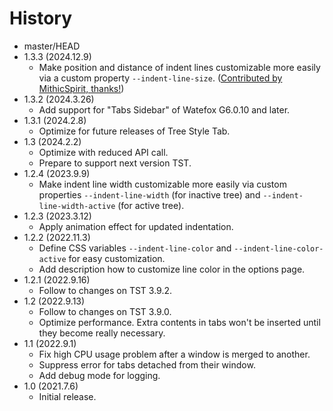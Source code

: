 # History

 - master/HEAD
 - 1.3.3 (2024.12.9)
   * Make position and distance of indent lines customizable more easily via a custom property `--indent-line-size`. ([Contributed by MithicSpirit, thanks!](https://github.com/piroor/tst-indent-line/pull/10))
 - 1.3.2 (2024.3.26)
   * Add support for "Tabs Sidebar" of Watefox G6.0.10 and later.
 - 1.3.1 (2024.2.8)
   * Optimize for future releases of Tree Style Tab.
 - 1.3 (2024.2.2)
   * Optimize with reduced API call.
   * Prepare to support next version TST.
 - 1.2.4 (2023.9.9)
   * Make indent line width customizable more easily via custom properties `--indent-line-width` (for inactive tree) and `--indent-line-width-active` (for active tree).
 - 1.2.3 (2023.3.12)
   * Apply animation effect for updated indentation.
 - 1.2.2 (2022.11.3)
   * Define CSS variables `--indent-line-color` and `--indent-line-color-active` for easy customization.
   * Add description how to customize line color in the options page.
 - 1.2.1 (2022.9.16)
   * Follow to changes on TST 3.9.2.
 - 1.2 (2022.9.13)
   * Follow to changes on TST 3.9.0.
   * Optimize performance. Extra contents in tabs won't be inserted until they become really necessary.
 - 1.1 (2022.9.1)
   * Fix high CPU usage problem after a window is merged to another.
   * Suppress error for tabs detached from their window.
   * Add debug mode for logging.
 - 1.0 (2021.7.6)
   * Initial release.
